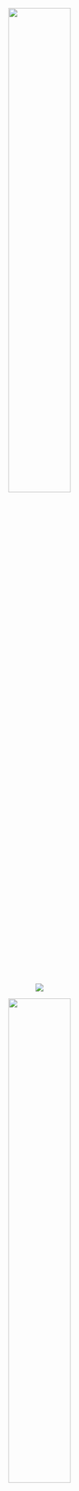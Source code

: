 <p align="center">
  <img height="50%" width="50%" src ="https://github-profile-trophy.vercel.app/?username=ozgur-yalcin&row=1&column=3&theme=gruvbox">
</p>
<p align="center">
  <img src ="https://github-readme-streak-stats.herokuapp.com?user=ozgur-yalcin&theme=gruvbox">
</p>
<p align="center">
  <img height="50%" width="50%" src ="https://github-readme-stats.vercel.app/api?username=ozgur-yalcin&show_icons=true&count_private=true&theme=gruvbox">
</p>
